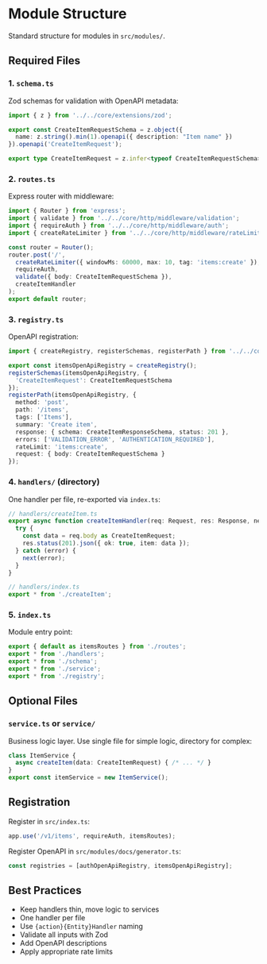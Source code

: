 # Module Structure

Standard structure for modules in `src/modules/`.

## Required Files

### 1. `schema.ts`
Zod schemas for validation with OpenAPI metadata:
```typescript
import { z } from '../../core/extensions/zod';

export const CreateItemRequestSchema = z.object({
  name: z.string().min(1).openapi({ description: "Item name" })
}).openapi('CreateItemRequest');

export type CreateItemRequest = z.infer<typeof CreateItemRequestSchema>;
```

### 2. `routes.ts`
Express router with middleware:
```typescript
import { Router } from 'express';
import { validate } from '../../core/http/middleware/validation';
import { requireAuth } from '../../core/http/middleware/auth';
import { createRateLimiter } from '../../core/http/middleware/rateLimit';

const router = Router();
router.post('/',
  createRateLimiter({ windowMs: 60000, max: 10, tag: 'items:create' }),
  requireAuth,
  validate({ body: CreateItemRequestSchema }),
  createItemHandler
);
export default router;
```

### 3. `registry.ts`
OpenAPI registration:
```typescript
import { createRegistry, registerSchemas, registerPath } from '../../core/openapi';

export const itemsOpenApiRegistry = createRegistry();
registerSchemas(itemsOpenApiRegistry, {
  'CreateItemRequest': CreateItemRequestSchema
});
registerPath(itemsOpenApiRegistry, {
  method: 'post',
  path: '/items',
  tags: ['Items'],
  summary: 'Create item',
  response: { schema: CreateItemResponseSchema, status: 201 },
  errors: ['VALIDATION_ERROR', 'AUTHENTICATION_REQUIRED'],
  rateLimit: 'items:create',
  request: { body: CreateItemRequestSchema }
});
```

### 4. `handlers/` (directory)
One handler per file, re-exported via `index.ts`:
```typescript
// handlers/createItem.ts
export async function createItemHandler(req: Request, res: Response, next: NextFunction) {
  try {
    const data = req.body as CreateItemRequest;
    res.status(201).json({ ok: true, item: data });
  } catch (error) {
    next(error);
  }
}

// handlers/index.ts
export * from './createItem';
```

### 5. `index.ts`
Module entry point:
```typescript
export { default as itemsRoutes } from './routes';
export * from './handlers';
export * from './schema';
export * from './service';
export * from './registry';
```

## Optional Files

### `service.ts` or `service/`
Business logic layer. Use single file for simple logic, directory for complex:
```typescript
class ItemService {
  async createItem(data: CreateItemRequest) { /* ... */ }
}
export const itemService = new ItemService();
```

## Registration

Register in `src/index.ts`:
```typescript
app.use('/v1/items', requireAuth, itemsRoutes);
```

Register OpenAPI in `src/modules/docs/generator.ts`:
```typescript
const registries = [authOpenApiRegistry, itemsOpenApiRegistry];
```

## Best Practices

- Keep handlers thin, move logic to services
- One handler per file
- Use `{action}{Entity}Handler` naming
- Validate all inputs with Zod
- Add OpenAPI descriptions
- Apply appropriate rate limits
